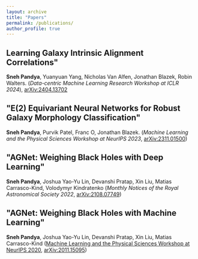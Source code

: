 ```yaml
---
layout: archive
title: "Papers"
permalink: /publications/
author_profile: true
---
```


## Learning Galaxy Intrinsic Alignment Correlations"
**Sneh Pandya**, Yuanyuan Yang, Nicholas Van Alfen, Jonathan Blazek, Robin Walters. (*Data-centric Machine Learning Research Workshop at ICLR 2024*), [arXiv:2404.13702](https://arxiv.org/abs/2404.13702)

## "E(2) Equivariant Neural Networks for Robust Galaxy Morphology Classification" 
**Sneh Pandya**, Purvik Patel, Franc O, Jonathan Blazek. (*Machine Learning and the Physical Sciences Workshop at NeurIPS 2023*, [arXiv:2311.01500](https://arxiv.org/abs/2311.01500))

## "AGNet: Weighing Black Holes with Deep Learning" 
**Sneh Pandya**, Joshua Yao-Yu Lin, Devanshi Pratap, Xin Liu, Matias Carrasco-Kind, Volodymyr Kindratenko (*Monthly Notices of the Royal Astronomical Society 2022*, [arXiv:2108.07749](https://arxiv.org/abs/2108.07749))

## "AGNet: Weighing Black Holes with Machine Learning" 
**Sneh Pandya**, Joshua Yao-Yu Lin, Devanshi Pratap, Xin Liu, Matias Carrasco-Kind ([Machine Learning and the Physical Sciences Workshop at NeurIPS 2020](https://ml4physicalsciences.github.io/2020/), [arXiv:2011.15095](https://arxiv.org/abs/2011.15095))

